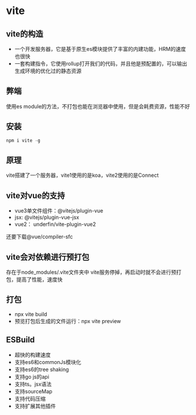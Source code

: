 
# vite

## vite的构造
- 一个开发服务器，它是基于原生es模块提供了丰富的内建功能，HRM的速度也很快
- 一套构建指令，它使用rollup打开我们的代码，并且他是预配置的，可以输出生成环境的优化过的静态资源

## 弊端
使用es module的方法，不打包也能在浏览器中使用，但是会耗费资源，性能不好

## 安装
```js
npm i vite -g
```

## 原理
vite搭建了一个服务器，vite1使用的是koa，vite2使用的是Connect

## vite对vue的支持
- vue3单文件组件：@vitejs/plugin-vue
- jsx: @vitejs/plugin-vue-jsx
- vue2： underfin/vite-plugin-vue2

还要下载@vue/compiler-sfc

## vite会对依赖进行预打包
存在于node_modules/.vite文件夹中
vite服务停掉，再启动时就不会进行预打包，提高了性能，速度快

## 打包
- npx vite build
- 预览打包后生成的文件运行：npx vite preview

## ESBuild
- 超快的构建速度
- 支持es6和commonJs模块化
- 支持es6的tree shaking
- 支持go js的api
- 支持ts。jsx语法
- 支持sourceMap
- 支持代码压缩
- 支持扩展其他插件
